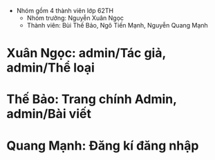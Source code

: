 - Nhóm gồm 4 thành viên lớp 62TH
  - Nhóm trưởng: Nguyễn Xuân Ngọc 
  - Thành viên: Bùi Thế Bảo, Ngô Tiến Mạnh, Nguyễn Quang Mạnh
# Xuân Ngọc: admin/Tác giả, admin/Thể loại
# Thế Bảo: Trang chính Admin, admin/Bài viết 
# Quang Mạnh: Đăng kí đăng nhập
